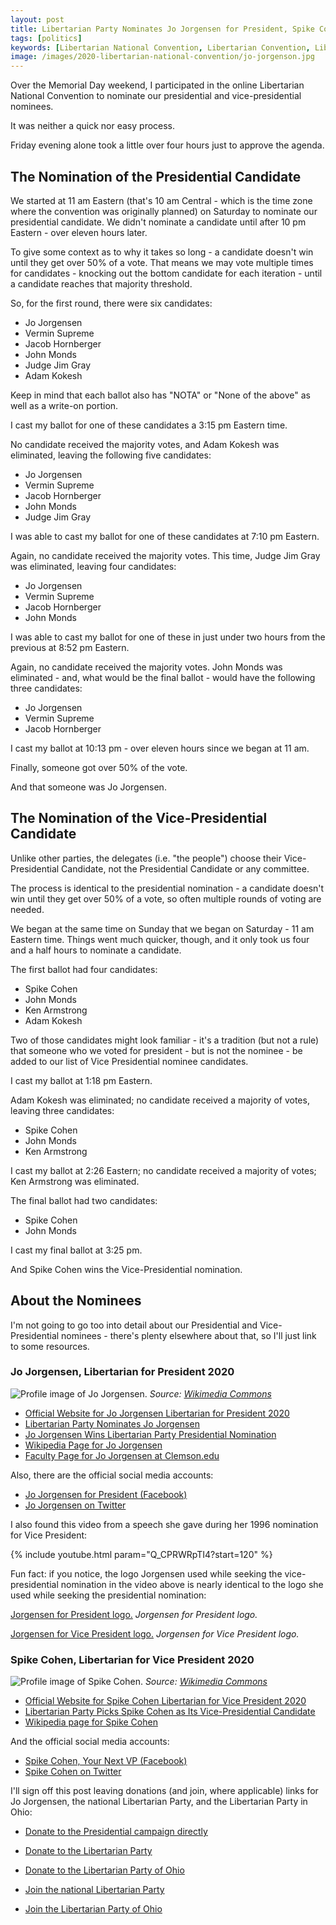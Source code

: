 ```yaml
---
layout: post
title: Libertarian Party Nominates Jo Jorgensen for President, Spike Cohen for Vice President
tags: [politics]
keywords: [Libertarian National Convention, Libertarian Convention, Libertarian, Jo Jorgensen, Jorgensen, Spike Cohen, Cohen, presidential nominee, vice-presidential nominee, president, vice president]
image: /images/2020-libertarian-national-convention/jo-jorgenson.jpg
---
```


Over the Memorial Day weekend, I participated in the online Libertarian National Convention to nominate our presidential and vice-presidential nominees.

It was neither a quick nor easy process.

Friday evening alone took a little over four hours just to approve the agenda.

## The Nomination of the Presidential Candidate

We started at 11 am Eastern (that's 10 am Central - which is the time zone where the convention was originally planned) on Saturday to nominate our presidential candidate. We didn't nominate a candidate until after 10 pm Eastern - over eleven hours later.

To give some context as to why it takes so long - a candidate doesn't win until they get over 50% of a vote. That means we may vote multiple times for candidates - knocking out the bottom candidate for each iteration - until a candidate reaches that majority threshold.

So, for the first round, there were six candidates: 

* Jo Jorgensen
* Vermin Supreme
* Jacob Hornberger
* John Monds
* Judge Jim Gray
* Adam Kokesh

Keep in mind that each ballot also has "NOTA" or "None of the above" as well as a write-on portion. 

I cast my ballot for one of these candidates a 3:15 pm Eastern time.

No candidate received the majority votes, and Adam Kokesh was eliminated, leaving the following five candidates:

* Jo Jorgensen
* Vermin Supreme
* Jacob Hornberger
* John Monds
* Judge Jim Gray

I was able to cast my ballot for one of these candidates at 7:10 pm Eastern.

Again, no candidate received the majority votes. This time, Judge Jim Gray was eliminated, leaving four candidates:

* Jo Jorgensen
* Vermin Supreme
* Jacob Hornberger
* John Monds

I was able to cast my ballot for one of these in just under two hours from the previous at 8:52 pm Eastern.

Again, no candidate received the majority votes. John Monds was eliminated - and, what would be the final ballot - would have the following three candidates:

* Jo Jorgensen
* Vermin Supreme
* Jacob Hornberger

I cast my ballot at 10:13 pm - over eleven hours since we began at 11 am.

Finally, someone got over 50% of the vote.

And that someone was Jo Jorgensen.

## The Nomination of the Vice-Presidential Candidate

Unlike other parties, the delegates (i.e. "the people") choose their Vice-Presidential Candidate, not the Presidential Candidate or any committee.

The process is identical to the presidential nomination - a candidate doesn't win until they get over 50% of a vote, so often multiple rounds of voting are needed.

We began at the same time on Sunday that we began on Saturday - 11 am Eastern time. Things went much quicker, though, and it only took us four and a half hours to nominate a candidate.

The first ballot had four candidates:

* Spike Cohen
* John Monds
* Ken Armstrong
* Adam Kokesh

Two of those candidates might look familiar - it's a tradition (but not a rule) that someone who we voted for president - but is not the nominee - be added to our list of Vice Presidential nominee candidates.

I cast my ballot at 1:18 pm Eastern.

Adam Kokesh was eliminated; no candidate received a majority of votes, leaving three candidates:

* Spike Cohen
* John Monds
* Ken Armstrong

I cast my ballot at 2:26 Eastern; no candidate received a majority of votes; Ken Armstrong was eliminated.

The final ballot had two candidates:

* Spike Cohen
* John Monds

I cast my final ballot at 3:25 pm.

And Spike Cohen wins the Vice-Presidential nomination.

## About the Nominees

I'm not going to go too into detail about our Presidential and Vice-Presidential nominees - there's plenty elsewhere about that, so I'll just link to some resources.

### Jo Jorgensen, Libertarian for President 2020

![Profile image of Jo Jorgensen.](/images/2020-libertarian-national-convention/jo-jorgenson.jpg)
*Source: [Wikimedia Commons](https://commons.wikimedia.org/wiki/File:Jo_Jorgenson.jpg)*

* [Official Website for Jo Jorgensen Libertarian for President 2020](https://joj2020.com/)
* [Libertarian Party Nominates Jo Jorgensen](https://lpo.org/libertarian-party-nominates-jo-jorgensen/)
* [Jo Jorgensen Wins Libertarian Party Presidential Nomination](https://reason.com/2020/05/23/jo-jorgensen-wins-libertarian-party-presidential-nomination/)
* [Wikipedia Page for Jo Jorgensen](https://en.wikipedia.org/wiki/Jo_Jorgensen)
* [Faculty Page for Jo Jorgensen at Clemson.edu](https://www.clemson.edu/cbshs/faculty-staff/profiles/jjorgen)

Also, there are the official social media accounts:

* [Jo Jorgensen for President (Facebook)](https://www.facebook.com/JoJorgensen2020/)
* [Jo Jorgensen on Twitter](https://twitter.com/Jo4liberty)

I also found this video from a speech she gave during her 1996 nomination for Vice President:

{% include youtube.html param="Q_CPRWRpTI4?start=120" %}

Fun fact: if you notice, the logo Jorgensen used while seeking the vice-presidential nomination in the video above is nearly identical to the logo she used while seeking the presidential nomination:

[Jorgensen for President logo.](/images/2020-libertarian-national-convention/jorgensen-for-president-logo.png)
*Jorgensen for President logo.*

[Jorgensen for Vice President logo.](/images/2020-libertarian-national-convention/jorgensen-for-vice-president-logo.png)
*Jorgensen for Vice President logo.*

### Spike Cohen, Libertarian for Vice President 2020

![Profile image of Spike Cohen.](/images/2020-libertarian-national-convention/spike-cohen.png)
*Source: [Wikimedia Commons](https://commons.wikimedia.org/wiki/File:Spike_Cohen_Libertarian_VP_2020.png)*

* [Official Website for Spike Cohen Libertarian for Vice President 2020](https://verminsupreme2020.com/spike/)
* [Libertarian Party Picks Spike Cohen as Its Vice-Presidential Candidate](https://reason.com/2020/05/24/libertarian-party-picks-spike-cohen-as-its-vice-presidential-candidate/)
* [Wikipedia page for Spike Cohen](https://en.wikipedia.org/wiki/Spike_Cohen)

And the official social media accounts:

* [Spike Cohen, Your Next VP (Facebook)](https://www.facebook.com/LiterallySpikeCohen/)
* [Spike Cohen on Twitter](https://twitter.com/RealSpikeCohen)

I'll sign off this post leaving donations (and join, where applicable) links for Jo Jorgensen, the national Libertarian Party, and the Libertarian Party in Ohio:

* [Donate to the Presidential campaign directly](https://joj2020.com/contribute-to-jo/)
* [Donate to the Libertarian Party](https://www.lp.org/donate)
* [Donate to the Libertarian Party of Ohio](https://lpo.org/donate/)

* [Join the national Libertarian Party](https://www.lp.org/join)
* [Join the Libertarian Party of Ohio](https://lpo.org/join/)